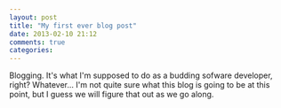 ```yaml
---
layout: post
title: "My first ever blog post"
date: 2013-02-10 21:12
comments: true
categories: 
---
```

 
Blogging.  It's what I'm supposed to do as a budding sofware developer, right? Whatever... I'm not quite sure what this blog is going to be at this point, but I guess we will figure that out as we go along.  

